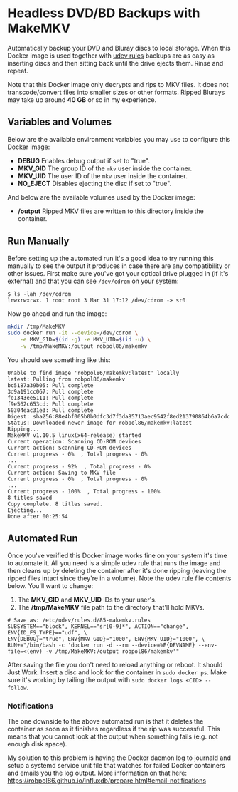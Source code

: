 # Headless DVD/BD Backups with MakeMKV

Automatically backup your DVD and Bluray discs to local storage. When this Docker image is used together with
[udev rules](http://www.reactivated.net/writing_udev_rules.html) backups are as easy as inserting discs and then sitting
back until the drive ejects them. Rinse and repeat.

Note that this Docker image only decrypts and rips to MKV files. It does not transcode/convert files into smaller sizes
or other formats. Ripped Blurays may take up around **40 GB** or so in my experience.

## Variables and Volumes

Below are the available environment variables you may use to configure this Docker image:

* **DEBUG** Enables debug output if set to "true".
* **MKV_GID** The group ID of the `mkv` user inside the container.
* **MKV_UID** The user ID of the `mkv` user inside the container.
* **NO_EJECT** Disables ejecting the disc if set to "true".

And below are the available volumes used by the Docker image:

* **/output** Ripped MKV files are written to this directory inside the container.

## Run Manually

Before setting up the automated run it's a good idea to try running this manually to see the output it produces in case
there are any compatibility or other issues. First make sure you've got your optical drive plugged in (if it's external)
and that you can see `/dev/cdrom` on your system:

```
$ ls -lah /dev/cdrom
lrwxrwxrwx. 1 root root 3 Mar 31 17:12 /dev/cdrom -> sr0
```

Now go ahead and run the image:

```bash
mkdir /tmp/MakeMKV
sudo docker run -it --device=/dev/cdrom \
    -e MKV_GID=$(id -g) -e MKV_UID=$(id -u) \
    -v /tmp/MakeMKV:/output robpol86/makemkv
```

You should see something like this:

```
Unable to find image 'robpol86/makemkv:latest' locally
latest: Pulling from robpol86/makemkv
bc5187a39b05: Pull complete
3d9a191cc067: Pull complete
fe1343ee5111: Pull complete
f9e562c653cd: Pull complete
50304eac31e3: Pull complete
Digest: sha256:88e4bf005b0b0dfc3d7f3da85713aec9542f8ed213790864b6a7cdc
Status: Downloaded newer image for robpol86/makemkv:latest
Ripping...
MakeMKV v1.10.5 linux(x64-release) started
Current operation: Scanning CD-ROM devices
Current action: Scanning CD-ROM devices
Current progress - 0%  , Total progress - 0%
...
Current progress - 92%  , Total progress - 0%
Current action: Saving to MKV file
Current progress - 0%  , Total progress - 0%
...
Current progress - 100%  , Total progress - 100%
8 titles saved
Copy complete. 8 titles saved.
Ejecting...
Done after 00:25:54
```

## Automated Run

Once you've verified this Docker image works fine on your system it's time to automate it. All you need is a simple udev
rule that runs the image and then cleans up by deleting the container after it's done ripping (leaving the ripped files
intact since they're in a volume). Note the udev rule file contents below. You'll want to change:

1. The **MKV_GID** and **MKV_UID** IDs to your user's.
2. The **/tmp/MakeMKV** file path to the directory that'll hold MKVs.

```
# Save as: /etc/udev/rules.d/85-makemkv.rules
SUBSYSTEM=="block", KERNEL=="sr[0-9]*", ACTION=="change", ENV{ID_FS_TYPE}=="udf", \
ENV{DEBUG}="true", ENV{MKV_GID}="1000", ENV{MKV_UID}="1000", \
RUN+="/bin/bash -c 'docker run -d --rm --device=%E{DEVNAME} --env-file=<(env) -v /tmp/MakeMKV:/output robpol86/makemkv'"
```

After saving the file you don't need to reload anything or reboot. It should Just Work. Insert a disc and look for the
container in `sudo docker ps`. Make sure it's working by tailing the output with `sudo docker logs <CID> --follow`.

### Notifications

The one downside to the above automated run is that it deletes the container as soon as it finishes regardless if the
rip was successful. This means that you cannot look at the output when something fails (e.g. not enough disk space).

My solution to this problem is having the Docker daemon log to journald and setup a systemd service unit file that
watches for failed Docker containers and emails you the log output. More information on that here:
https://robpol86.github.io/influxdb/prepare.html#email-notifications
